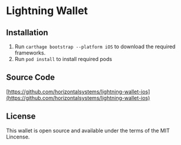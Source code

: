 # Lightning Wallet

## Installation

1. Run `carthage bootstrap --platform iOS` to download the required frameworks.
2. Run `pod install` to install required pods

## Source Code

[https://github.com/horizontalsystems/lightning-wallet-ios](https://github.com/horizontalsystems/lightning-wallet-ios)

## License

This wallet is open source and available under the terms of the MIT Lincense.
